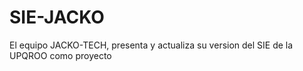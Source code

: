 # SIE-JACKO
El equipo JACKO-TECH, presenta y actualiza su version del SIE de la UPQROO como proyecto
